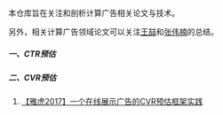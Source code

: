 本仓库旨在关注和剖析计算广告相关论文与技术。

另外，相关计算广告领域论文可以关注[王喆](https://github.com/wzhe06/Ad-papers.git)和[张伟楠](https://github.com/wnzhang/rtb-papers.git)的总结。

##### 一、CTR预估

##### 二、CVR预估
1. [【雅虎2017】一个在线展示广告的CVR预估框架实践](https://github.com/AlexanLee/ads-papers/blob/master/CVR/%E3%80%90%E9%9B%85%E8%99%8E2017%E3%80%91%E4%B8%80%E4%B8%AA%E5%9C%A8%E7%BA%BF%E5%B1%95%E7%A4%BA%E5%B9%BF%E5%91%8A%E7%9A%84CVR%E9%A2%84%E4%BC%B0%E6%A1%86%E6%9E%B6%E5%AE%9E%E8%B7%B5.md)